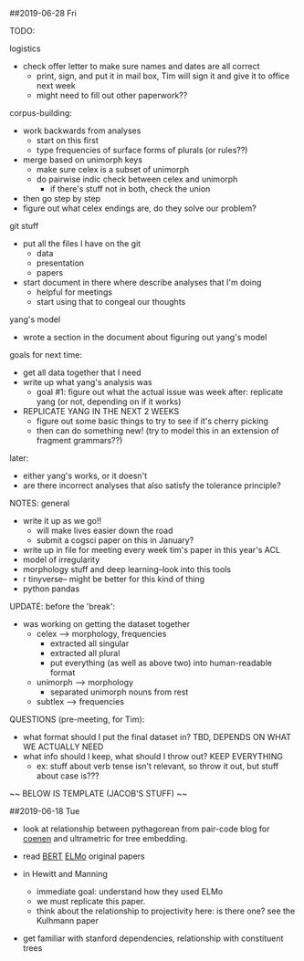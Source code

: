 ##2019-06-28 Fri



TODO:

logistics
- check offer letter to make sure names and dates are all correct
	- print, sign, and put it in mail box, Tim will sign it and give it to office next week
	- might need to fill out other paperwork??
	
corpus-building:
- work backwards from analyses
	- start on this first
	- type frequencies of surface forms of plurals (or rules??)
- merge based on unimorph keys
	- make sure celex is a subset of unimorph
	- do pairwise indic check between celex and unimorph
		- if there's stuff not in both, check the union
- then go step by step 
- figure out what celex endings are, do they solve our problem?

git stuff
- put all the files I have on the git
	- data
	- presentation
	- papers
- start document in there where describe analyses that I'm doing
	- helpful for meetings
	- start using that to congeal our thoughts
	
yang's model
- wrote a section in the document about figuring out yang's model

goals for next time:
- get all data together that I need
- write up what yang's analysis was
	- goal #1: figure out what the actual issue was 
	week after: replicate yang (or not, depending on if it works)
- REPLICATE YANG IN THE NEXT 2 WEEKS
	- figure out some basic things to try to see if it's cherry picking
	- then can do something new! (try to model this in an extension of fragment grammars??)
	
later:
- either yang's works, or it doesn't
- are there incorrect analyses that also satisfy the tolerance principle?


NOTES:
general
- write it up as we go!!
	- will make lives easier down the road
	- submit a cogsci paper on this in January?
- write up in file for meeting every week
tim's paper in this year's ACL
- model of irregularity
- morphology stuff and deep learning–look into this
tools
- r tinyverse– might be better for this kind of thing
- python pandas

UPDATE:
before the 'break': 
- was working on getting the dataset together
	- celex --> morphology, frequencies
		- extracted all singular
		- extracted all plural
		- put everything (as well as above two) into human-readable format
	- unimorph --> morphology
		- separated unimorph nouns from rest
	- subtlex --> frequencies

QUESTIONS (pre-meeting, for Tim):
- what format should I put the final dataset in?	TBD, DEPENDS ON WHAT WE ACTUALLY NEED
- what info should I keep, what should I throw out?	KEEP EVERYTHING
	- ex: stuff about verb tense isn't relevant, so throw it out, but stuff about case is???




~~ BELOW IS TEMPLATE (JACOB'S STUFF) ~~

##2019-06-18 Tue

- look at relationship between pythagorean from pair-code blog for [coenen](cites/coenen.a.2019.pdf) and ultrametric for tree embedding.
- read [BERT](cites/devlin/j.2019.pdf) [ELMo](cites/peters.m.2018.pdf)  original papers
- in Hewitt and Manning
    - immediate goal: understand how they used ELMo
    - we must replicate this paper.
    - think about the relationship to projectivity here: is there one? see the Kulhmann paper

- get familiar with stanford dependencies, relationship with constituent trees
